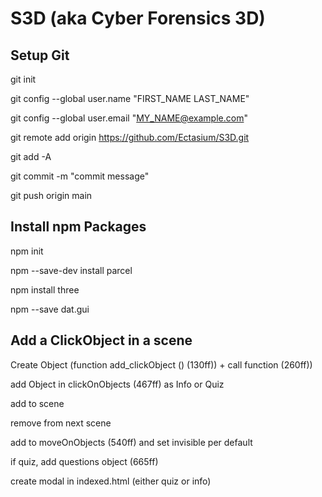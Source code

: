 # S3D (aka **Cyber Forensics 3D**) 


## Setup Git

git init

git config --global user.name "FIRST_NAME LAST_NAME"

git config --global user.email "MY_NAME@example.com"

git remote add origin https://github.com/Ectasium/S3D.git

git add -A

git commit -m "commit message"

git push origin main 


## Install npm Packages

npm init

npm --save-dev install parcel

npm install three

npm --save dat.gui


## Add a ClickObject in a scene

Create Object (function add_clickObject () (130ff)) + call function (260ff))

add Object in clickOnObjects (467ff) as Info or Quiz

add to scene

remove from next scene

add to moveOnObjects (540ff) and set invisible per default

if quiz, add questions object (665ff)

create modal in indexed.html (either quiz or info)

